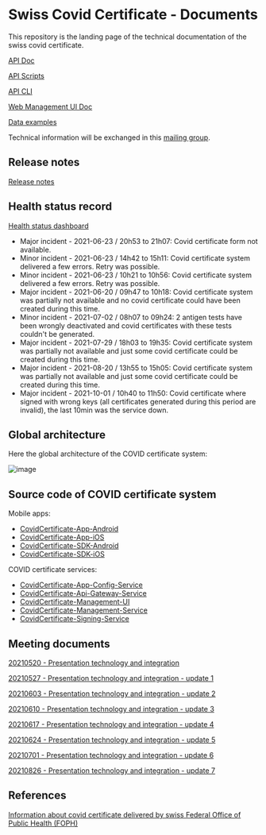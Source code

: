 # Swiss Covid Certificate - Documents

This repository is the landing page of the technical documentation of the swiss covid certificate. 

[API Doc](https://github.com/admin-ch/CovidCertificate-Apidoc)

[API Scripts](https://github.com/admin-ch/CovidCertificate-Api-Scripts)

[API CLI](https://github.com/admin-ch/CovidCertificate-Api-Cli)

[Web Management UI Doc](https://github.com/admin-ch/CovidCertificate-UIdoc)

[Data examples](https://github.com/admin-ch/CovidCertificate-Examples)

Technical information will be exchanged in this [mailing group](https://groups.google.com/g/covidcertificate). 

## Release notes

[Release notes](https://github.com/admin-ch/CovidCertificate-ReleaseNotes)

## Health status record

[Health status dashboard](https://status.uptrends.com/b09355b3a8714d29941af4a8d7880da9)
- Major incident - 2021-06-23 / 20h53 to 21h07: Covid certificate form not available.
- Minor incident - 2021-06-23 / 14h42 to 15h11: Covid certificate system delivered a few errors. Retry was possible.
- Minor incident - 2021-06-23 / 10h21 to 10h56: Covid certificate system delivered a few errors. Retry was possible.
- Major incident - 2021-06-20 / 09h47 to 10h18: Covid certificate system was partially not available and no covid certificate could have been created during this time. 
- Minor incident - 2021-07-02 / 08h07 to 09h24: 2 antigen tests have been wrongly deactivated and covid certificates with these tests couldn't be generated. 
- Major incident - 2021-07-29 / 18h03 to 19h35: Covid certificate system was partially not available and just some covid certificate could be created during this time. 
- Major incident - 2021-08-20 / 13h55 to 15h05: Covid certificate system was partially not available and just some covid certificate could be created during this time.
- Major incident - 2021-10-01 / 10h40 to 11h50: Covid certificate where signed with wrong keys (all certificates generated during this period are invalid), the last 10min was the service down.

## Global architecture

Here the global architecture of the COVID certificate system:

![image](https://user-images.githubusercontent.com/319676/125180136-afa59180-e1f6-11eb-8f26-f819d75d9760.png)

## Source code of COVID certificate system

Mobile apps:

- [CovidCertificate-App-Android](https://github.com/admin-ch/CovidCertificate-App-Android)
- [CovidCertificate-App-iOS](https://github.com/admin-ch/CovidCertificate-App-iOS)
- [CovidCertificate-SDK-Android](https://github.com/admin-ch/CovidCertificate-SDK-Android)
- [CovidCertificate-SDK-iOS](https://github.com/admin-ch/CovidCertificate-SDK-iOS)

COVID certificate services: 

- [CovidCertificate-App-Config-Service](https://github.com/admin-ch/CovidCertificate-App-Config-Service)
- [CovidCertificate-Api-Gateway-Service](https://github.com/admin-ch/CovidCertificate-Api-Gateway-Service)
- [CovidCertificate-Management-UI](https://github.com/admin-ch/CovidCertificate-Management-UI)
- [CovidCertificate-Management-Service](https://github.com/admin-ch/CovidCertificate-Management-Service)
- [CovidCertificate-Signing-Service](https://github.com/admin-ch/CovidCertificate-Signing-Service)

## Meeting documents

[20210520 - Presentation technology and integration](https://github.com/admin-ch/CovidCertificate-Documents/blob/main/20210520_CovidZertifikat_Presentation_System_Integration.pdf)

[20210527 - Presentation technology and integration - update 1](https://github.com/admin-ch/CovidCertificate-Documents/blob/main/20210527_CovidZertifikat_Presentation_System_Integration.pdf)

[20210603 - Presentation technology and integration - update 2](https://github.com/admin-ch/CovidCertificate-Documents/blob/main/20210603%20-%20Presentation%20technology%20and%20integration.pdf)

[20210610 - Presentation technology and integration - update 3](https://github.com/admin-ch/CovidCertificate-Documents/blob/main/20210610_CovidZertifikat_Presentation_System_Integration.pdf)

[20210617 - Presentation technology and integration - update 4](https://github.com/admin-ch/CovidCertificate-Documents/blob/main/20210617_CovidZertifikat_Presentation_System_Integration.pdf)

[20210624 - Presentation technology and integration - update 5](https://github.com/admin-ch/CovidCertificate-Documents/blob/main/20210624_CovidZertifikat_Presentation_System_Integration.pdf)

[20210701 - Presentation technology and integration - update 6](https://github.com/admin-ch/CovidCertificate-Documents/blob/main/20210701_CovidZertifikat_Presentation_System_Integration.pdf)

[20210826 - Presentation technology and integration - update 7](https://github.com/admin-ch/CovidCertificate-Documents/blob/main/20210826_CovidZertifikat_Presentation_System_Integration.pdf)
## References

[Information about covid certificate delivered by swiss Federal Office of Public Health (FOPH)](https://www.bag.admin.ch/covid-zertifikat)

